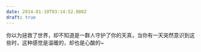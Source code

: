 ```yaml
---
date: 2014-01-10T03:14:52.000Z
draft: true
---
```

你以为拯救了世界，却不知道是一群人守护了你的天真，当你有一天突然意识到这些时，这种感觉是温暖的，却也是心酸的~